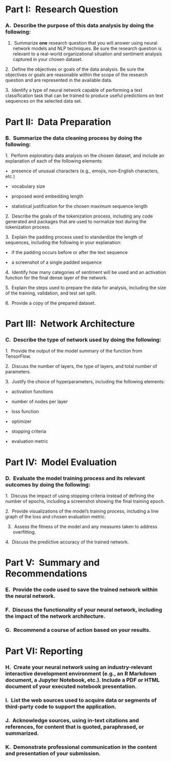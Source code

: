 # **Part I:  Research Question**

### A.  Describe the purpose of this data analysis by doing the following:

1.  Summarize **one** research question that you will answer using neural network models and NLP techniques. Be sure the research question is relevant to a real-world organizational situation and sentiment analysis captured in your chosen dataset.

2.  Define the objectives or goals of the data analysis. Be sure the objectives or goals are reasonable within the scope of the research question and are represented in the available data.

3.  Identify a type of neural network capable of performing a text classification task that can be trained to produce useful predictions on text sequences on the selected data set.  
  

# **Part II:  Data Preparation**

### B.  Summarize the data cleaning process by doing the following:

1.  Perform exploratory data analysis on the chosen dataset, and include an explanation of each of the following elements:

•   presence of unusual characters (e.g., emojis, non-English characters, etc.)

•   vocabulary size

•   proposed word embedding length

•   statistical justification for the chosen maximum sequence length

2.  Describe the goals of the tokenization process, including any code generated and packages that are used to normalize text during the tokenization process.

3.  Explain the padding process used to standardize the length of sequences, including the following in your explanation:

•   if the padding occurs before or after the text sequence

•   a screenshot of a single padded sequence

4.  Identify how many categories of sentiment will be used and an activation function for the final dense layer of the network.

5.  Explain the steps used to prepare the data for analysis, including the size of the training, validation, and test set split.

6.  Provide a copy of the prepared dataset.  
  

# **Part III:  Network Architecture**

### C.  Describe the type of network used by doing the following:

1.  Provide the output of the model summary of the function from TensorFlow.

2.  Discuss the number of layers, the type of layers, and total number of parameters.

3.  Justify the choice of hyperparameters, including the following elements:

•   activation functions

•   number of nodes per layer

•   loss function

•   optimizer

•   stopping criteria

•   evaluation metric  
  

# **Part IV:  Model Evaluation**

### D.  Evaluate the model training process and its relevant outcomes by doing the following:

1.  Discuss the impact of using stopping criteria instead of defining the number of epochs, including a screenshot showing the final training epoch.

2.  Provide visualizations of the model’s training process, including a line graph of the loss and chosen evaluation metric.

3.  Assess the fitness of the model and any measures taken to address overfitting.

4.  Discuss the predictive accuracy of the trained network.  
  

# **Part V:  Summary and Recommendations**

### E.  Provide the code used to save the trained network within the neural network.  
  

### F.  Discuss the functionality of your neural network, including the impact of the network architecture.  
  

### G.  Recommend a course of action based on your results.

  

# **Part VI: Reporting**

### H.  Create your neural network using an industry-relevant interactive development environment (e.g., an R Markdown document, a Jupyter Notebook, etc.). Include a PDF or HTML document of your executed notebook presentation.  
  

### I.  List the web sources used to acquire data or segments of third-party code to support the application.  
  

### J.  Acknowledge sources, using in-text citations and references, for content that is quoted, paraphrased, or summarized.  
  

### K.  Demonstrate professional communication in the content and presentation of your submission.